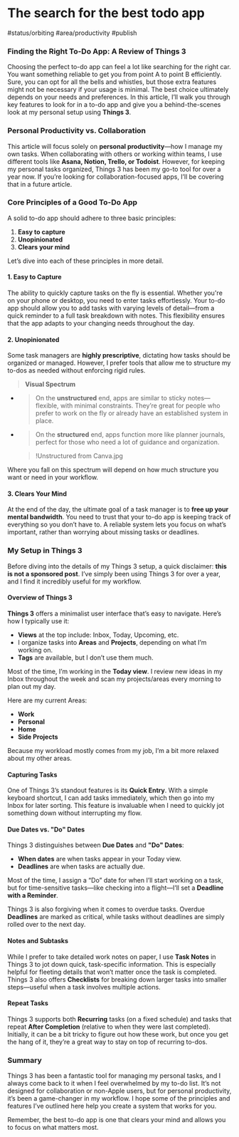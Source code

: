 # The search for the best todo app
#status/orbiting #area/productivity #publish

### Finding the Right To-Do App: A Review of Things 3

Choosing the perfect to-do app can feel a lot like searching for the right car. You want something reliable to get you from point A to point B efficiently. Sure, you can opt for all the bells and whistles, but those extra features might not be necessary if your usage is minimal. The best choice ultimately depends on your needs and preferences. In this article, I’ll walk you through key features to look for in a to-do app and give you a behind-the-scenes look at my personal setup using **Things 3**.

### Personal Productivity vs. Collaboration

This article will focus solely on **personal productivity**—how I manage my own tasks. When collaborating with others or working within teams, I use different tools like **Asana, Notion, Trello, or Todoist**. However, for keeping my personal tasks organized, Things 3 has been my go-to tool for over a year now. If you’re looking for collaboration-focused apps, I’ll be covering that in a future article.

### Core Principles of a Good To-Do App

A solid to-do app should adhere to three basic principles:

1. **Easy to capture**
2. **Unopinionated**
3. **Clears your mind**

Let’s dive into each of these principles in more detail.

#### 1. Easy to Capture

The ability to quickly capture tasks on the fly is essential. Whether you're on your phone or desktop, you need to enter tasks effortlessly. Your to-do app should allow you to add tasks with varying levels of detail—from a quick reminder to a full task breakdown with notes. This flexibility ensures that the app adapts to your changing needs throughout the day.

#### 2. Unopinionated

Some task managers are **highly prescriptive**, dictating how tasks should be organized or managed. However, I prefer tools that allow me to structure my to-dos as needed without enforcing rigid rules.

> **Visual Spectrum**

- > On the **unstructured** end, apps are similar to sticky notes—flexible, with minimal constraints. They’re great for people who prefer to work on the fly or already have an established system in place.
- > On the **structured** end, apps function more like planner journals, perfect for those who need a lot of guidance and organization.

   > !Unstructured from Canva.jpg

Where you fall on this spectrum will depend on how much structure you want or need in your workflow.

#### 3. Clears Your Mind

At the end of the day, the ultimate goal of a task manager is to **free up your mental bandwidth**. You need to trust that your to-do app is keeping track of everything so you don’t have to. A reliable system lets you focus on what’s important, rather than worrying about missing tasks or deadlines.

### My Setup in Things 3

Before diving into the details of my Things 3 setup, a quick disclaimer: **this is not a sponsored post**. I’ve simply been using Things 3 for over a year, and I find it incredibly useful for my workflow.

#### Overview of Things 3

**Things 3** offers a minimalist user interface that’s easy to navigate. Here’s how I typically use it:

- **Views** at the top include: Inbox, Today, Upcoming, etc.
- I organize tasks into **Areas** and **Projects**, depending on what I’m working on.
- **Tags** are available, but I don’t use them much.

Most of the time, I’m working in the **Today view**. I review new ideas in my Inbox throughout the week and scan my projects/areas every morning to plan out my day.

Here are my current Areas:

- **Work**
- **Personal**
- **Home**
- **Side Projects**

Because my workload mostly comes from my job, I’m a bit more relaxed about my other areas.

#### Capturing Tasks

One of Things 3’s standout features is its **Quick Entry**. With a simple keyboard shortcut, I can add tasks immediately, which then go into my Inbox for later sorting. This feature is invaluable when I need to quickly jot something down without interrupting my flow.

#### Due Dates vs. "Do" Dates

Things 3 distinguishes between **Due Dates** and **"Do" Dates**:

- **When dates** are when tasks appear in your Today view.
- **Deadlines** are when tasks are actually due.

Most of the time, I assign a “Do” date for when I’ll start working on a task, but for time-sensitive tasks—like checking into a flight—I’ll set a **Deadline with a Reminder**.

Things 3 is also forgiving when it comes to overdue tasks. Overdue **Deadlines** are marked as critical, while tasks without deadlines are simply rolled over to the next day.

#### Notes and Subtasks

While I prefer to take detailed work notes on paper, I use **Task Notes** in Things 3 to jot down quick, task-specific information. This is especially helpful for fleeting details that won’t matter once the task is completed. Things 3 also offers **Checklists** for breaking down larger tasks into smaller steps—useful when a task involves multiple actions.

#### Repeat Tasks

Things 3 supports both **Recurring** tasks (on a fixed schedule) and tasks that repeat **After Completion** (relative to when they were last completed). Initially, it can be a bit tricky to figure out how these work, but once you get the hang of it, they’re a great way to stay on top of recurring to-dos.

### Summary

Things 3 has been a fantastic tool for managing my personal tasks, and I always come back to it when I feel overwhelmed by my to-do list. It’s not designed for collaboration or non-Apple users, but for personal productivity, it’s been a game-changer in my workflow. I hope some of the principles and features I’ve outlined here help you create a system that works for you.

Remember, the best to-do app is one that clears your mind and allows you to focus on what matters most.


